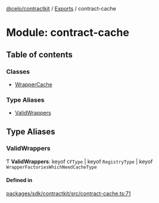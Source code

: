 [@celo/contractkit](../README.md) / [Exports](../modules.md) / contract-cache

# Module: contract-cache

## Table of contents

### Classes

- [WrapperCache](../classes/contract_cache.WrapperCache.md)

### Type Aliases

- [ValidWrappers](contract_cache.md#validwrappers)

## Type Aliases

### ValidWrappers

Ƭ **ValidWrappers**: keyof `CFType` \| keyof `RegistryType` \| keyof `WrapperFactoriesWhichNeedCacheType`

#### Defined in

[packages/sdk/contractkit/src/contract-cache.ts:71](https://github.com/celo-org/developer-tooling/blob/master/packages/sdk/contractkit/src/contract-cache.ts#L71)
